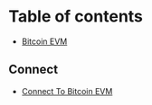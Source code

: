 # Table of contents

* [Bitcoin EVM](README.md)

## Connect

* [Connect To Bitcoin EVM](connect/connect-to-bitcoin-evm.md)
